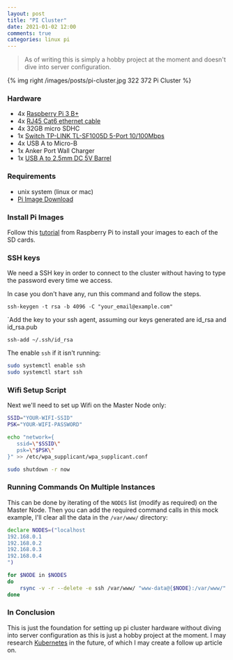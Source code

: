 ```yaml
---
layout: post
title: "PI Cluster"
date: 2021-01-02 12:00
comments: true
categories: linux pi
---
```


> As of writing this is simply a hobby project at the moment and doesn't dive into server configuration.

{% img right /images/posts/pi-cluster.jpg 322 372 Pi Cluster %}

### Hardware
- 4x [Raspberry Pi 3 B+](https://www.amazon.co.uk/Raspberry-Pi-3-Model-B/dp/B07BDR5PDW)
- 4x [RJ45 Cat6 ethernet cable](https://www.amazon.co.uk/rhinocables-Ethernet-Network-Gigabit-Internet/dp/B01MY79D10)
- 4x 32GB micro SDHC
- 1x [Switch TP-LINK TL-SF1005D 5-Port 10/100Mbps](https://www.tp-link.com/uk/business-networking/unmanaged-switch/tl-sf1005d)
- 4x USB A to Micro-B
- 1x Anker Port Wall Charger
- 1x [USB A to 2.5mm DC 5V Barrel](https://www.amazon.co.uk/JSER-2-5mm-Barrel-Connector-Charge/dp/B00YAOJTTA/ref=sr_1_2_sspa?crid=3FLJCWCECDAYB)

### Requirements
- unix system (linux or mac)
- [Pi Image Download](https://www.raspberrypi.org/documentation/installation/installing-images)

### Install Pi Images
Follow this [tutorial](https://www.raspberrypi.com/documentation/computers/getting-started.html#installing-the-operating-system) from Raspberry Pi to install your images to each of the SD cards.

### SSH keys
We need a SSH key in order to connect to the cluster without having to type the password every time we access.

In case you don't have any, run this command and follow the steps.

`ssh-keygen -t rsa -b 4096 -C "your_email@example.com"`

`Add the key to your ssh agent, assuming our keys generated are id_rsa and id_rsa.pub

`ssh-add ~/.ssh/id_rsa`

The enable `ssh` if it isn't running:

```bash
sudo systemctl enable ssh
sudo systemctl start ssh
```

###  Wifi Setup Script

Next we'll need to set up Wifi on the Master Node only:

```bash
SSID="YOUR-WIFI-SSID"
PSK="YOUR-WIFI-PASSWORD"

echo "network={
   ssid=\"$SSID\"
   psk=\"$PSK\"
}" >> /etc/wpa_supplicant/wpa_supplicant.conf

sudo shutdown -r now
```

### Running Commands On Multiple Instances
This can be done by iterating of the `NODES` list (modify as required) on the Master Node.
Then you can add the required command calls in this mock example, I'll clear all the data in the `/var/www/` directory:

```bash
declare NODES=("localhost
192.168.0.1
192.168.0.2
192.168.0.3
192.168.0.4
")

for $NODE in $NODES
do
    rsync -v -r --delete -e ssh /var/www/ "www-data@{$NODE}:/var/www/"
done
```

### In Conclusion
This is just the foundation for setting up pi cluster hardware without diving into server configuration as this is just a hobby project at the moment.
I may research [Kubernetes](https://kubernetes.io) in the future, of which I may create a follow up article on.
